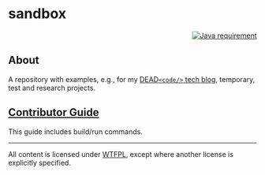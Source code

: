 # sandbox

<p align="right">
  <a href="https://docs.oracle.com/en/java/javase/17/index.html">
    <img src="https://img.shields.io/badge/Java_SE-17-ED8B00.svg?labelColor=007396"
        alt="Java requirement">
  </a>
</p>

## About

A repository with examples,
e.g., for my [DEAD`<code/>` tech blog](https://www.kovalenko.link/blog/tech/),
temporary, test and research projects.

## [Contributor Guide](https://github.com/stIncMale/sandbox/blob/master/contributing.md)

This guide includes build/run commands.

---

All content is licensed under [WTFPL](http://www.wtfpl.net/),
except where another license is explicitly specified.
